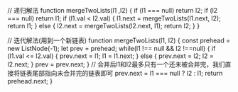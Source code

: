 
// 递归解法
function mergeTwoLists(l1 ,l2) {
  if (l1 === null) return l2;
  if (l2 === null) return l1;
  if (l1.val < l2.val) {
    l1.next = mergeTwoLists(l1.next, l2);
    return l1;
  } else {
    l2.next = mergeTwoLists(l2.next, l1);
    return l2;
  }
}

// 迭代解法(用到一个新链表)
function mergeTwoLists(l1, l2) {
  const prehead = new ListNode(-1);
  let prev = prehead;
  while(l1 !== null && l2 !==null) {
    if (l1.val <= l2.val) {
      prev.next = l1;
      l1 = l1.next;
    } else {
      prev.next = l2;
      l2 = l2.next;
    }
    prev = prev.next;
  }
  // 合并后l1和l2最多只有一个还未被合并完，我们直接将链表尾部指向未合并完的链表即可
  prev.next = l1 === null ? l2 : l1;
  return prehead.next;
}
